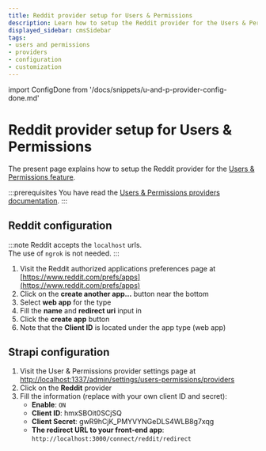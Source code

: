 ```yaml
---
title: Reddit provider setup for Users & Permissions
description: Learn how to setup the Reddit provider for the Users & Permissions feature.
displayed_sidebar: cmsSidebar
tags:
- users and permissions
- providers
- configuration
- customization
---
```


import ConfigDone from '/docs/snippets/u-and-p-provider-config-done.md'

# Reddit provider setup for Users & Permissions

The present page explains how to setup the Reddit provider for the [Users & Permissions feature](/cms/features/users-permissions).

:::prerequisites
You have read the [Users & Permissions providers documentation](/cms/configurations/users-and-permissions-providers).
:::

## Reddit configuration

:::note
Reddit accepts the `localhost` urls. <br/>
The use of `ngrok` is not needed.
:::

1. Visit the Reddit authorized applications preferences page at [https://www.reddit.com/prefs/apps](https://www.reddit.com/prefs/apps)
2. Click on the **create another app...** button near the bottom
3. Select **web app** for the type
4. Fill the **name** and **redirect uri** input in
5. Click the **create app** button
6. Note that the **Client ID** is located under the app type (web app)

## Strapi configuration

1. Visit the User & Permissions provider settings page at [http://localhost:1337/admin/settings/users-permissions/providers](http://localhost:1337/admin/settings/users-permissions/providers)
2. Click on the **Reddit** provider
3. Fill the information (replace with your own client ID and secret):
   - **Enable**: `ON`
   - **Client ID**: hmxSBOit0SCjSQ
   - **Client Secret**: gwR9hCjK_PMYVYNGeDLS4WLB8g7xqg
   - **The redirect URL to your front-end app**: `http://localhost:3000/connect/reddit/redirect`

<ConfigDone />
